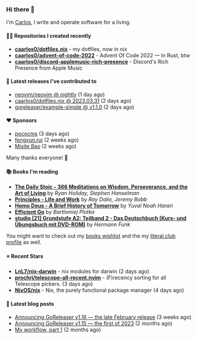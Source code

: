 ### Hi there 👋

I'm [Carlos](https://caarlos0.dev), I write and operate software for a living.

#### 👨‍💻 Repositories I created recently
- **[caarlos0/dotfiles.nix](https://github.com/caarlos0/dotfiles.nix)** - my dotfiles, now in nix
- **[caarlos0/advent-of-code-2022](https://github.com/caarlos0/advent-of-code-2022)** - Advent Of Code 2022 — In Rust, btw
- **[caarlos0/discord-applemusic-rich-presence](https://github.com/caarlos0/discord-applemusic-rich-presence)** - Discord's Rich Presence from Apple Music

#### 🚀 Latest releases I've contributed to


- [neovim/neovim @ nightly](https://github.com/neovim/neovim/releases/tag/nightly) (1 day ago)
- [caarlos0/dotfiles.nix @ 2023.03.31](https://github.com/caarlos0/dotfiles.nix/releases/tag/2023.03.31) (2 days ago)
- [goreleaser/example-simple @ v1.1.0](https://github.com/goreleaser/example-simple/releases/tag/v1.1.0) (2 days ago)

#### ❤️ Sponsors
- [pococms](https://github.com/pococms) (3 days ago)
- [fengyun.rui](https://github.com/rfyiamcool) (2 weeks ago)
- [Misite Bao](https://github.com/misitebao) (2 weeks ago)

Many thanks everyone! 🙏

#### 📚 Books I'm reading
- **[The Daily Stoic - 366 Meditations on Wisdom, Perseverance, and the Art of Living](https://literal.club/caarlos0/book/the-daily-stoic-lbfbd)** by _Ryan Holiday, Stephen Hanselman_
- **[Principles - Life and Work](https://literal.club/caarlos0/book/ray-dalioray-daliojeremy-bobbprinciples-a9caw)** by _Ray Dalio, Jeremy Bobb_
- **[Homo Deus - A Brief History of Tomorrow](https://literal.club/caarlos0/book/yuval-noah-harari-homo-deus-ea6af)** by _Yuval Noah Harari_
- **[Efficient Go](https://literal.club/caarlos0/book/bartlomiej-plotka-efficient-go-h2xgm)** by _Bartlomiej Plotka_
- **[studio [21] Grundstufe A2: Teilband 2 - Das Deutschbuch (Kurs- und Übungsbuch mit DVD-ROM)](https://literal.club/caarlos0/book/hermann-funk-studio-21-grundstufe-a2-teilband-2-das-deutschbuch-kurs-und-ubungsbuch-mit-dvd-rom-9zuoy)** by _Hermann Funk_

You might want to check out my [books
wishlist](https://www.amazon.com.br/hz/wishlist/ls/EB8P7VS717SV) and the my
[literal.club profile](https://literal.club/caarlos0) as well.

#### ⭐ Recent Stars
- **[LnL7/nix-darwin](https://github.com/LnL7/nix-darwin)** - nix modules for darwin (2 days ago)
- **[prochri/telescope-all-recent.nvim](https://github.com/prochri/telescope-all-recent.nvim)** - (F)recency sorting for all Telescope pickers. (3 days ago)
- **[NixOS/nix](https://github.com/NixOS/nix)** - Nix, the purely functional package manager (4 days ago)

#### 📄 Latest blog posts
- [Announcing GoReleaser v1.16 — the late February release](https://carlosbecker.com/posts/goreleaser-v1.16/) (3 weeks ago)
- [Announcing GoReleaser v1.15 — the first of 2023](https://carlosbecker.com/posts/goreleaser-v1.15/) (2 months ago)
- [My workflow, part 1](https://carlosbecker.com/posts/workflow-pt1/) (2 months ago)
